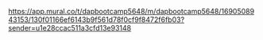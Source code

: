 https://app.mural.co/t/dapbootcamp5648/m/dapbootcamp5648/1690508943153/130f01166ef6143b9f561d78f0cf9f8472f6fb03?sender=u1e28ccac511a3cfd13e93148